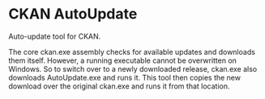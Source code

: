 # CKAN AutoUpdate

Auto-update tool for CKAN.

The core ckan.exe assembly checks for available updates and downloads them itself. However, a running executable cannot be overwritten on Windows. So to switch over to a newly downloaded release, ckan.exe also downloads AutoUpdate.exe and runs it. This tool then copies the new download over the original ckan.exe and runs it from that location.
